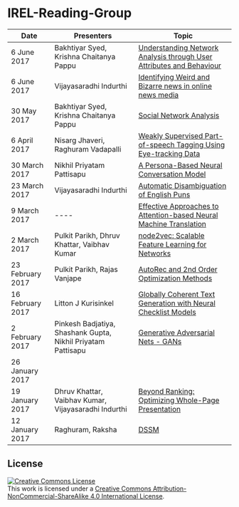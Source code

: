 # IREL-Reading-Group

|Date|Presenters|Topic   |
|---|---|---|
|6 June 2017| Bakhtiyar Syed, Krishna Chaitanya Pappu|[Understanding Network Analysis through User Attributes and Behaviour](./Social%20Network%20Analysis/Social%20Network%20Structure.pptx)|
|6 June 2017|Vijayasaradhi Indurthi|[Identifying Weird and Bizarre news in online news media](./Identifying%20Weird%20and%20Bizarre)|
|30 May 2017| Bakhtiyar Syed, Krishna Chaitanya Pappu|[Social Network Analysis](./Social%20Network%20Analysis/SNAStructurePresentation1.pptx)|
|6 April 2017|Nisarg Jhaveri, Raghuram Vadapalli|[Weakly Supervised Part-of-speech Tagging Using Eye-tracking Data](https://www.aclweb.org/anthology/P/P16/P16-2094.pdf)|
|30 March 2017|Nikhil Priyatam Pattisapu |[A Persona-Based Neural Conversation Model](https://arxiv.org/pdf/1603.06155.pdf)|
|23 March 2017|Vijayasaradhi Indurthi |[Automatic Disambiguation of English Puns](./Automatic%20Disambiguation%20of%20Puns)|
|9 March 2017|----|[Effective Approaches to Attention-based Neural Machine Translation](./Effective_Approaches_to_Attention_based_Neural_Machine_Translation) |
|2 March 2017|Pulkit Parikh, Dhruv Khattar, Vaibhav Kumar|[node2vec: Scalable Feature Learning for Networks](./Beyond%20Ranking:%20Optimizing%20Whole-Page%20Presentation)|
|23 February 2017|Pulkit Parikh, Rajas Vanjape|[AutoRec and 2nd Order Optimization Methods](./AutoRec%20and%202nd%20Order%20Optimization%20Methods)|
|16 February 2017|Litton J Kurisinkel|[Globally Coherent Text Generation with Neural Checklist Models](./Globally%20Coherent%20Text%20Generation%20with%20Neural%20Checklist%20Models)|
|2 February 2017|Pinkesh Badjatiya, Shashank Gupta, Nikhil Priyatam Pattisapu|[Generative Adversarial Nets - GANs](./Generative%20Adversarial%20Nets%20-%20GANs)|
|26 January 2017|   |   |
|19 January 2017|Dhruv Khattar, Vaibhav Kumar, Vijayasaradhi Indurthi|[Beyond Ranking: Optimizing Whole-Page Presentation](./Beyond%20Ranking:%20Optimizing%20Whole-Page%20Presentation)|
|12 January 2017|Raghuram, Raksha|[DSSM](./DSSM)|

## License
<a rel="license" href="http://creativecommons.org/licenses/by-nc-sa/4.0/"><img alt="Creative Commons License" style="border-width:0" src="https://i.creativecommons.org/l/by-nc-sa/4.0/88x31.png" /></a><br />This work is licensed under a <a rel="license" href="http://creativecommons.org/licenses/by-nc-sa/4.0/">Creative Commons Attribution-NonCommercial-ShareAlike 4.0 International License</a>.
